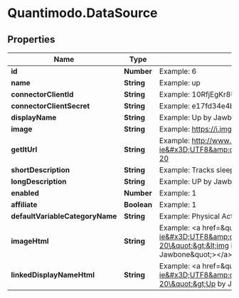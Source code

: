 # Quantimodo.DataSource

## Properties
Name | Type | Description | Notes
------------ | ------------- | ------------- | -------------
**id** | **Number** | Example: 6 | 
**name** | **String** | Example: up | 
**connectorClientId** | **String** | Example: 10RfjEgKr8U | 
**connectorClientSecret** | **String** | Example: e17fd34e4bc4642f0c4c99d7acb6e661 | 
**displayName** | **String** | Example: Up by Jawbone | 
**image** | **String** | Example: https://i.imgur.com/MXNQy3T.png | 
**getItUrl** | **String** | Example: http://www.amazon.com/gp/product/B00A17IAO0/ref&#x3D;as_li_qf_sp_asin_tl?ie&#x3D;UTF8&amp;camp&#x3D;1789&amp;creative&#x3D;9325&amp;creativeASIN&#x3D;B00A17IAO0&amp;linkCode&#x3D;as2&amp;tag&#x3D;quant08-20 | 
**shortDescription** | **String** | Example: Tracks sleep, exercise, and diet. | 
**longDescription** | **String** | Example: UP by Jawbone is a wristband and app that tracks how you sleep, move and eat and then helps you use that information to feel your best. | 
**enabled** | **Number** | Example: 1 | 
**affiliate** | **Boolean** | Example: 1 | 
**defaultVariableCategoryName** | **String** | Example: Physical Activity | 
**imageHtml** | **String** | Example: &lt;a href&#x3D;\&quot;http://www.amazon.com/gp/product/B00A17IAO0/ref&#x3D;as_li_qf_sp_asin_tl?ie&#x3D;UTF8&amp;camp&#x3D;1789&amp;creative&#x3D;9325&amp;creativeASIN&#x3D;B00A17IAO0&amp;linkCode&#x3D;as2&amp;tag&#x3D;quant08-20\&quot;&gt;&lt;img id&#x3D;\&quot;up_image\&quot; title&#x3D;\&quot;Up by Jawbone\&quot; src&#x3D;\&quot;https://i.imgur.com/MXNQy3T.png\&quot; alt&#x3D;\&quot;Up by Jawbone\&quot;&gt;&lt;/a&gt; | 
**linkedDisplayNameHtml** | **String** | Example: &lt;a href&#x3D;\&quot;http://www.amazon.com/gp/product/B00A17IAO0/ref&#x3D;as_li_qf_sp_asin_tl?ie&#x3D;UTF8&amp;camp&#x3D;1789&amp;creative&#x3D;9325&amp;creativeASIN&#x3D;B00A17IAO0&amp;linkCode&#x3D;as2&amp;tag&#x3D;quant08-20\&quot;&gt;Up by Jawbone&lt;/a&gt; | 


